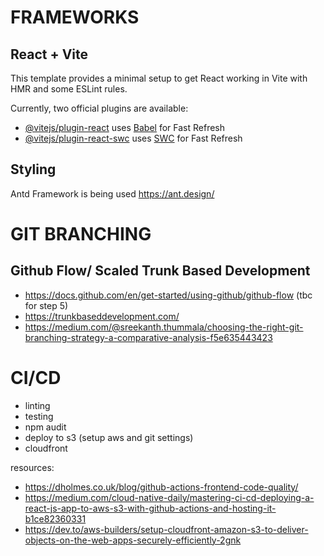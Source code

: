 # FRAMEWORKS
## React + Vite

This template provides a minimal setup to get React working in Vite with HMR and some ESLint rules.

Currently, two official plugins are available:

- [@vitejs/plugin-react](https://github.com/vitejs/vite-plugin-react/blob/main/packages/plugin-react/README.md) uses [Babel](https://babeljs.io/) for Fast Refresh
- [@vitejs/plugin-react-swc](https://github.com/vitejs/vite-plugin-react-swc) uses [SWC](https://swc.rs/) for Fast Refresh

## Styling
Antd Framework is being used
https://ant.design/ 

# GIT BRANCHING
## Github Flow/ Scaled Trunk Based Development
- https://docs.github.com/en/get-started/using-github/github-flow (tbc for step 5)
- https://trunkbaseddevelopment.com/ 
- https://medium.com/@sreekanth.thummala/choosing-the-right-git-branching-strategy-a-comparative-analysis-f5e635443423

# CI/CD
- linting
- testing
- npm audit 
- deploy to s3 (setup aws and git settings)
- cloudfront

resources: 
- https://dholmes.co.uk/blog/github-actions-frontend-code-quality/
- https://medium.com/cloud-native-daily/mastering-ci-cd-deploying-a-react-js-app-to-aws-s3-with-github-actions-and-hosting-it-b1ce82360331
- https://dev.to/aws-builders/setup-cloudfront-amazon-s3-to-deliver-objects-on-the-web-apps-securely-efficiently-2gnk
